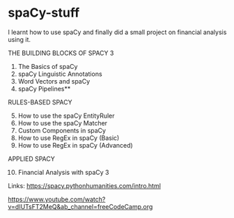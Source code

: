 # spaCy-stuff
I learnt how to use spaCy and finally did a small project on financial analysis using it.

THE BUILDING BLOCKS OF SPACY 3

1. The Basics of spaCy
2. spaCy Linguistic Annotations
3. Word Vectors and spaCy
4. spaCy Pipelines**

RULES-BASED SPACY

5. How to use the spaCy EntityRuler
6. How to use the spaCy Matcher
7. Custom Components in spaCy
8. How to use RegEx in spaCy (Basic)
9. How to use RegEx in spaCy (Advanced)

APPLIED SPACY

10. Financial Analysis with spaCy 3

Links: 
https://spacy.pythonhumanities.com/intro.html

https://www.youtube.com/watch?v=dIUTsFT2MeQ&ab_channel=freeCodeCamp.org
